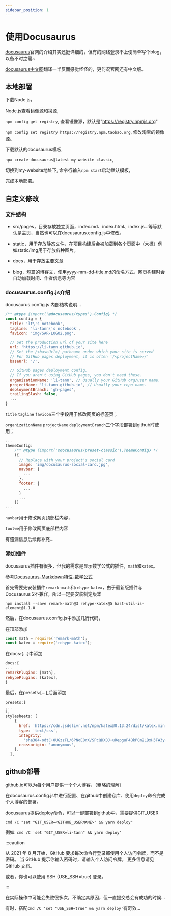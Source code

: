 ```yaml
---
sidebar_position: 1
---
```


# 使用Docusaurus

[docusaurus](https://docusaurus.io/zh-CN/)官网的介绍其实还挺详细的，但有的网络登录不上便简单写个blog，以备不时之需~

[docusaurus中文网](https://www.docusaurus.cn/)翻译一半反而感觉怪怪的，更何况官网还有中文版。

## 本地部署

下载Node.js，

Node.js查看镜像源和换源,

`npm config get registry`, 查看镜像源，默认是"https://registry.npmjs.org"

`npm config set registry https://registry.npm.taobao.org`, 修改淘宝的镜像源。

下载默认的docusaurus模板,

`npx create-docusaurus@latest my-website classic`,

切换到my-website地址下, 命令行输入`npm start`启动默认模板，

完成本地部署。

## 自定义修改

### 文件结构

- src/pages，目录存放独立页面，index.md、index.html、index.js...等等默认是主页，当然也可以在docusaurus.config.js中修改。

- static，用于存放静态文件，在项目构建后会被加载到各个页面中（大概）例如static/img用于存放各种图片。

- docs，用于存放主要文章

- blog，短篇的博客文，使用yyyy-mm-dd-title.md的命名方式，网页构建时会自动加载时间、作者信息等内容

### docusaurus.config.js介绍

docusaurus.config.js 内部结构说明...

```js
/** @type {import('@docusaurus/types').Config} */
const config = {
  title: 'lt\'s notebook',
  tagline: 'li-tann\'s notebook',
  favicon: 'img/SAR-LOGO2.png',

  // Set the production url of your site here
  url: 'https://li-tann.github.io',
  // Set the /<baseUrl>/ pathname under which your site is served
  // For GitHub pages deployment, it is often '/<projectName>/'
  baseUrl: '/',

  // GitHub pages deployment config.
  // If you aren't using GitHub pages, you don't need these.
  organizationName: 'li-tann', // Usually your GitHub org/user name.
  projectName: 'li-tann.github.io', // Usually your repo name.
  deploymentBranch: 'gh-pages',
  trailingSlash: false,
  ...
}
```

`title` `tagline` `favicon`三个字段用于修改网页的标签页；

`organizationName` `projectName` `deploymentBranch`三个字段部署到github时使用；

```js
...
themeConfig:
    /** @type {import('@docusaurus/preset-classic').ThemeConfig} */
    ({
      // Replace with your project's social card
      image: 'img/docusaurus-social-card.jpg',
      navbar: {
        ...
      },
      footer: {
        ...
      }
      ...
    })
...    
```

`navbar`用于修改网页顶部栏内容，

`footwe`用于修改网页底部栏内容

有遗漏信息后续再补充...

### 添加插件

docusaurus插件有很多，但我的需求是显示数学公式的插件，`math`和`katex`。

参考[Docusaurus-Markdown特性-数学公式](https://docusaurus.io/zh-CN/docs/markdown-features/math-equations)

首先需要先安装插件`remark-math`和`rehype-katex`，由于最新版插件与Docusaurus 2不兼容，所以一定要安装制定版本

`npm install --save remark-math@3 rehype-katex@5 hast-util-is-element@1.1.0`

然后，在docusaurus.config.js中添加几行代码，

在顶部添加

```js
const math = require('remark-math');
const katex = require('rehype-katex');
```

在docs:{...}中添加

```js
docs:{
...
remarkPlugins: [math],
rehypePlugins: [katex],
}
```

最后，在presets:[...],后面添加

```js
presets:[
...
],
stylesheets: [
    {
      href: 'https://cdn.jsdelivr.net/npm/katex@0.13.24/dist/katex.min.css',
      type: 'text/css',
      integrity:
        'sha384-odtC+0UGzzFL/6PNoE8rX/SPcQDXBJ+uRepguP4QkPCm2LBxH3FA3y+fKSiJ+AmM',
      crossorigin: 'anonymous',
    },
  ],
```

## github部署

github.io可以为每个用户提供一个个人博客，（粗略的理解）

在docusaurus.config.js中进行配置、在github中创建仓库、使用`deploy`命令完成个人博客的部署。

docusaurus提供deploy命令，可以一键部署到github中，需要提供GIT_USER

`cmd /C "set "GIT_USER=<GITHUB_USERNAME>" && yarn deploy"`

例如: `cmd /C 'set "GIT_USER=li-tann" && yarn deploy'`

:::caution

从 2021 年 8 月开始，GitHub 要求每次命令行登录都使用个人访问令牌，而不是密码。 当 GitHub 提示你输入密码时，请输入个人访问令牌。 更多信息请见 GitHub 文档。

或者，你也可以使用 SSH (USE_SSH=true) 登录。

:::

在实际操作中可能会失败很多次，不确定其原因，但一直提交总会有成功的时候...

有时，搭配`cmd /C 'set "USE_SSH=true" && yarn deploy'`有奇效...
